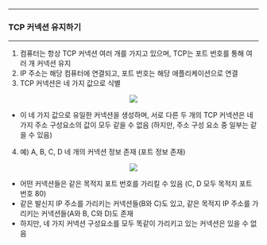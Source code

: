 -----
### TCP 커넥션 유지하기
-----
1. 컴퓨터는 항상 TCP 커넥션 여러 개를 가지고 있으며, TCP는 포트 번호를 통해 여러 개 커넥션 유지
2. IP 주소는 해당 컴퓨터에 연결되고, 포트 번호는 해당 애플리케이션으로 연결
3. TCP 커넥션은 네 가지 값으로 식별
<div align="center">
<img src="https://github.com/user-attachments/assets/f8f5b655-3d28-4dde-ab9f-2462d07ac064">
</div>

   - 이 네 가지 값으로 유일한 커넥션을 생성하며, 서로 다른 두 개의 TCP 커넥션은 네 가지 주소 구성요소의 값이 모두 같을 수 없음 (하지만, 주소 구성 요소 중 일부는 같을 수 있음)

4. 예) A, B, C, D 네 개의 커넥션 정보 존재 (포트 정보 존재)
<div align="center">
<img src="https://github.com/user-attachments/assets/a570f56a-e747-48ff-8411-40260492ea0b">
</div>

   - 어떤 커넥션들은 같은 목적지 포트 번호를 가리킬 수 있음 (C, D 모두 목적지 포트 번호 80)
   - 같은 발신지 IP 주소를 가리키는 커넥션들(B와 C)도 있고, 같은 목적지 IP 주소를 가리키는 커넥션들(A와 B, C와 D)도 존재
   - 하지만, 네 가지 커넥션 구성요소를 모두 똑같이 가리키고 있는 커넥션은 있을 수 없음
